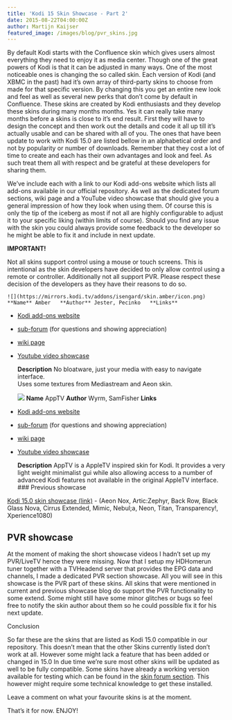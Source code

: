 ```yaml
---
title: 'Kodi 15 Skin Showcase - Part 2'
date: 2015-08-22T04:00:00Z
author: Martijn Kaijser
featured_image: /images/blog/pvr_skins.jpg
---
```

By default Kodi starts with the Confluence skin which gives users almost everything they need to enjoy it as media center. Though one of the great powers of Kodi is that it can be adjusted in many ways. One of the most noticeable ones is changing the so called skin. Each version of Kodi (and XBMC in the past) had it’s own array of third-party skins to choose from made for that specific version. By changing this you get an entire new look and feel as well as several new perks that don’t come by default in Confluence. These skins are created by Kodi enthusiasts and they develop these skins during many months months. Yes it can really take many months before a skins is close to it’s end result. First they will have to design the concept and then work out the details and code it all up till it’s actually usable and can be shared with all of you. The ones that have been update to work with Kodi 15.0 are listed bellow in an alphabetical order and not by popularity or number of downloads. Remember that they cost a lot of time to create and each has their own advantages and look and feel. As such treat them all with respect and be grateful at these developers for sharing them.

 We’ve include each with a link to our Kodi add-ons website which lists all add-ons available in our official repository. As well as the dedicated forum sections, wiki page and a YouTube video showcase that should give you a general impression of how they look when using them. Of course this is only the tip of the iceberg as most if not all are highly configurable to adjust it to your specific liking (within limits of course). Should you find any issue with the skin you could always provide some feedback to the developer so he might be able to fix it and include in next update.

 **IMPORTANT!**

 Not all skins support control using a mouse or touch screens. This is intentional as the skin developers have decided to only allow control using a remote or controller. Additionally not all support PVR. Please respect these decision of the developers as they have their reasons to do so.

    ![](https://mirrors.kodi.tv/addons/isengard/skin.amber/icon.png) **Name** Amber   **Author** Jester, Pecinko   **Links**  
 * [Kodi add-ons website](/addons)
 * [sub-forum](https://forum.kodi.tv/forumdisplay.php?fid=203) (for questions and showing appreciation)
 * [wiki page](https://kodi.wiki/index.php?title=Add-on:Amber)
 * [Youtube video showcase](https://www.youtube.com/watch?v=a4uzJHtSPic)
 
    **Description** No bloatware, just your media with easy to navigate interface.  
 Uses some textures from Mediastream and Aeon skin.         

    ![](https://mirrors.kodi.tv/addons/isengard/skin.apptv/icon.png) **Name** AppTV   **Author** Wyrm, SamFisher   **Links**  
 * [Kodi add-ons website](/show/skin.apptv)
 * [sub-forum](https://forum.kodi.tv/forumdisplay.php?fid=76) (for questions and showing appreciation)
 * [wiki page](https://kodi.wiki/index.php?title=Add-on:AppTV)
 * [Youtube video showcase](https://www.youtube.com/watch?v=Favu-qZGVJ0)
 
    **Description** AppTV is a AppleTV inspired skin for Kodi. It provides a very light weight minimalist gui while also allowing access to a number of advanced Kodi features not available in the original AppleTV interface.        ### Previous showcase

 [Kodi 15.0 skin showcase (link)](/article/kodi-150-skin-showcase) - (Aeon Nox, Artic:Zephyr, Back Row, Black Glass Nova, Cirrus Extended, Mimic, Nebul;a, Neon, Titan, Transparency!, Xperience1080)

 PVR showcase
------------

 At the moment of making the short showcase videos I hadn’t set up my PVR/LiveTV hence they were missing. Now that I setup my HDHomerun tuner together with a TVHeadend server that provides the EPG data and channels, I made a dedicated PVR section showcase. All you will see in this showcase is the PVR part of these skins. All skins that were mentioned in current and previous showcase blog do support the PVR functionality to some extend. Some might still have some minor glitches or bugs so feel free to notify the skin author about them so he could possible fix it for his next update.

  Conclusion

 So far these are the skins that are listed as Kodi 15.0 compatible in our repository. This doesn’t mean that the other Skins currently listed don’t work at all. However some might lack a feature that has been added or changed in 15.0 In due time we’re sure most other skins will be updated as well to be fully compatible. Some skins have already a working version available for testing which can be found in the [skin forum section](https://forum.kodi.tv/forumdisplay.php?fid=67). This however might require some technical knowledge to get these installed.

 Leave a comment on what your favourite skins is at the moment.

 That’s it for now. ENJOY!

  

 